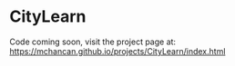 # CityLearn

Code coming soon, visit the project page at: https://mchancan.github.io/projects/CityLearn/index.html
